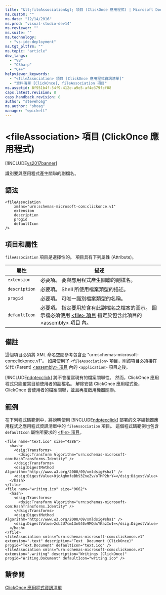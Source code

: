 ```yaml
---
title: "&lt;fileAssociation&gt; 項目 (ClickOnce 應用程式) | Microsoft Docs"
ms.custom: ""
ms.date: "12/14/2016"
ms.prod: "visual-studio-dev14"
ms.reviewer: ""
ms.suite: ""
ms.technology: 
  - "vs-ide-deployment"
ms.tgt_pltfrm: ""
ms.topic: "article"
dev_langs: 
  - "VB"
  - "CSharp"
  - "C++"
helpviewer_keywords: 
  - "<fileAssociation> 項目 [ClickOnce 應用程式資訊清單]"
  - "資料清單 [ClickOnce], fileAssociation 項目"
ms.assetid: 8f951b4f-54f9-412e-a9e5-af4e379fcf08
caps.latest.revision: 8
caps.handback.revision: 8
author: "stevehoag"
ms.author: "shoag"
manager: "wpickett"
---
```

# &lt;fileAssociation&gt; 項目 (ClickOnce 應用程式)
[!INCLUDE[vs2017banner](../code-quality/includes/vs2017banner.md)]

識別要與應用程式產生關聯的副檔名。  
  
## 語法  
  
```  
<fileAssociation  
    xmlns="urn:schemas-microsoft-com:clickonce.v1"  
    extension  
    description  
    progid  
    defaultIcon  
/>  
```  
  
## 項目和屬性  
 `fileAssociation` 項目是選擇性的。  項目具有下列屬性 \(Attribute\)。  
  
|屬性|描述|  
|--------|--------|  
|`extension`|必要項。  要與應用程式產生關聯的副檔名。|  
|`description`|必要項。  Shell 所使用檔案類型的描述。|  
|`progid`|必要項。  可唯一識別檔案類型的名稱。|  
|`defaultIcon`|必要項。  指定要用於含有此副檔名之檔案的圖示。  圖示檔必須使用 [\<file\> 項目](../Topic/%3Cfile%3E%20Element%20\(ClickOnce%20Application\).md) 指定於包含此項目的 [\<assembly\> 項目](../deployment/assembly-element-clickonce-application.md) 內。|  
  
## 備註  
 這個項目必須將 XML 命名空間參考包含至 "urn:schemas\-microsoft\-com:clickonce.v1"。  如果使用了 `<fileAssociation>` 項目，則該項目必須接在父代 \(Parent\) [\<assembly\> 項目](../deployment/assembly-element-clickonce-application.md) 內的 `<application>` 項目之後。  
  
 [!INCLUDE[ndptecclick](../deployment/includes/ndptecclick_md.md)] 將不會覆寫現有的檔案關聯性。  然而，ClickOnce 應用程式只能覆寫目前使用者的副檔名。  解除安裝 ClickOnce 應用程式後，ClickOnce 會使用者的檔案關聯，並且再度啟用機器關聯。  
  
## 範例  
 在下列程式碼範例中，將說明使用 [!INCLUDE[ndptecclick](../deployment/includes/ndptecclick_md.md)] 部署的文字編輯器應用程式之應用程式資訊清單中的 `fileAssociation` 項目。  這個程式碼範例也包含 `defaultIcon` 屬性所要求的 [\<file\> 項目](../Topic/%3Cfile%3E%20Element%20\(ClickOnce%20Application\).md)。  
  
```  
<file name="text.ico" size="4286">  
  <hash>  
    <dsig:Transforms>  
      <dsig:Transform Algorithm="urn:schemas-microsoft-com:HashTransforms.Identity" />  
    </dsig:Transforms>  
    <dsig:DigestMethod Algorithm="http://www.w3.org/2000/09/xmldsig#sha1" />  
    <dsig:DigestValue>0joAqhmfeBb93ZneZv/oTMP2brY=</dsig:DigestValue>  
  </hash>  
</file>  
<file name="writing.ico" size="9662">  
  <hash>  
    <dsig:Transforms>  
      <dsig:Transform Algorithm="urn:schemas-microsoft-com:HashTransforms.Identity" />  
    </dsig:Transforms>  
    <dsig:DigestMethod Algorithm="http://www.w3.org/2000/09/xmldsig#sha1" />  
    <dsig:DigestValue>2cL2U7cm13nG40v9MQdxYKazIwI=</dsig:DigestValue>  
  </hash>  
</file>  
<fileAssociation xmlns="urn:schemas-microsoft-com:clickonce.v1" extension=".text" description="Text  Document (ClickOnce)" progid="Text.Document" defaultIcon="text.ico" />  
<fileAssociation xmlns="urn:schemas-microsoft-com:clickonce.v1" extension=".writing" description="Writings (ClickOnce)" progid="Writing.Document" defaultIcon="writing.ico" />  
```  
  
## 請參閱  
 [ClickOnce 應用程式資訊清單](../deployment/clickonce-application-manifest.md)